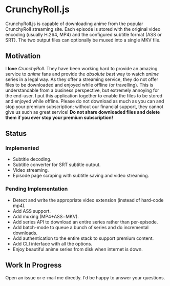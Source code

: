 # CrunchyRoll.js

CrunchyRoll.js is capable of downloading anime from the popular CrunchyRoll
streaming site. Each episode is stored with the original video encoding
(usually H.264, MP4) and the configured subtitle format (ASS or SRT). The two
output files can optionally be muxed into a single MKV file.

## Motivation

I **love** *CrunchyRoll*. They have been working hard to provide an amazing service to
*anime* fans and provide the *absolute best* way to watch *anime* series in a legal
way. As they offer a streaming service, they do not offer files to be downloaded
and enjoyed while offline (or travelling). This is understandable from a
business perspective, but extremely annoying for the end-user. I put this
application together to enable the files to be stored and enjoyed while offline.
Please do not download as much as you can and stop your premium subscription;
without our financial support, they cannot give us such as great service!
**Do not share downloaded files and delete them if you ever stop your
premium subscription!**

## Status

### Implemented

* Subtitle decoding.
* Subtitle converter for SRT subtitle output.
* Video streaming.
* Episode page scraping with subtitle saving and video streaming.

### Pending Implementation

* Detect and write the appropriate video extension (instead of hard-code mp4).
* Add ASS support.
* Add muxing (MP4+ASS=MKV).
* Add series API to download an entire series rather than per-episode.
* Add batch-mode to queue a bunch of series and do incremental downloads.
* Add authentication to the entire stack to support premium content.
* Add CLI interface with all the options.
* Enjoy beautiful anime series from disk when internet is down.

## Work In Progress

Open an issue or e-mail me directly. I'd be happy to answer your questions.
